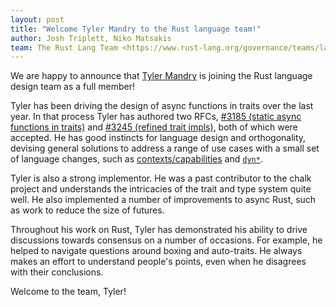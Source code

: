 ```yaml
---
layout: post
title: "Welcome Tyler Mandry to the Rust language team!"
author: Josh Triplett, Niko Matsakis
team: The Rust Lang Team <https://www.rust-lang.org/governance/teams/lang>
---
```


We are happy to announce that [Tyler Mandry][tmandry] is joining the Rust language design team as a full member!

[tmandry]: https://github.com/tmandry

Tyler has been driving the design of async functions in traits over the last year. In that process Tyler has authored two RFCs, [#3185 (static async functions in traits)](https://github.com/rust-lang/rfcs/pull/3185) and [#3245 (refined trait impls)](https://github.com/rust-lang/rfcs/pull/3245), both of which were accepted. He has good instincts for language design and orthogonality, devising general solutions to address a range of use cases with a small set of language changes, such as [contexts/capabilities](https://tmandry.gitlab.io/blog/posts/2021-12-21-context-capabilities/) and [`dyn*`](https://smallcultfollowing.com/babysteps/blog/2022/03/29/dyn-can-we-make-dyn-sized/).

Tyler is also a strong implementor. He was a past contributor to the chalk project and understands the intricacies of the trait and type system quite well. He also implemented a number of improvements to async Rust, such as work to reduce the size of futures.

Throughout his work on Rust, Tyler has demonstrated his ability to drive discussions towards consensus on a number of occasions. For example, he helped to navigate questions around boxing and auto-traits. He always makes an effort to understand people's points, even when he disagrees with their conclusions.

Welcome to the team, Tyler!
